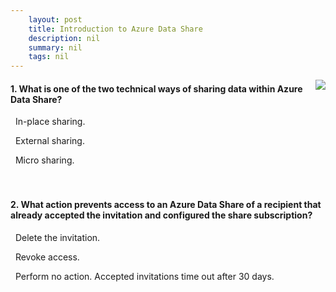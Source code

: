 ```yaml
---
    layout: post
    title: Introduction to Azure Data Share 
    description: nil
    summary: nil
    tags: nil
---
```



 <a target="_blank" href="https://docs.microsoft.com/en-us/learn/modules/introduction-azure-data-share/13-knowledge-check/"><i class="fas fa-external-link-alt"></i> </a>
 <img align="right" src="https://docs.microsoft.com/en-us/learn/achievements/introduction-to-azure-data-share.svg">
####  1. What is one of the two technical ways of sharing data within Azure Data Share?


<i class='fas fa-check-square' style='color: Dodgerblue;'></i> &nbsp;&nbsp;In-place sharing.

<i class='far fa-square'></i> &nbsp;&nbsp;External sharing.

<i class='far fa-square'></i> &nbsp;&nbsp;Micro sharing.
<br />
<br />
<br />

####  2. What action prevents access to an Azure Data Share of a recipient that already accepted the invitation and configured the share subscription?


<i class='far fa-square'></i> &nbsp;&nbsp;Delete the invitation.

<i class='fas fa-check-square' style='color: Dodgerblue;'></i> &nbsp;&nbsp;Revoke access.

<i class='far fa-square'></i> &nbsp;&nbsp;Perform no action. Accepted invitations time out after 30 days.
<br />
<br />
<br />
